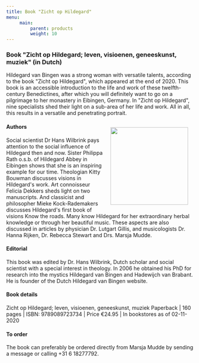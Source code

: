 ```yaml
---
title: Book "Zicht op Hildegard"
menu:
     main:
         parent: products
         weight: 10
---
```

### Book "Zicht op Hildegard; leven, visioenen, geneeskunst, muziek" (in Dutch)
Hildegard van Bingen was a strong woman with versatile talents, according to the book "Zicht op Hildegard", which appeared at the end of 2020. This book is an accessible introduction to the life and work of these twelfth-century Benedictines, after which you will definitely want to go on a pilgrimage to her monastery in Eibingen, Germany. In "Zicht op Hildegard", nine specialists shed their light on a sub-area of her life and work. All in all, this results in a versatile and penetrating portrait.

<img src="../images/BoekHildegard.jpeg" style="width: 13rem; float: right; margin:1rem">

#### Authors
Social scientist Dr Hans Wilbrink pays attention to the social influence of Hildegard then and now. Sister Philippa Rath o.s.b. of Hildegard Abbey in Eibingen shows that she is an inspiring example for our time. Theologian Kitty Bouwman discusses visions in Hildegard's work. Art connoisseur Felicia Dekkers sheds light on two manuscripts. And classicist and philosopher Mieke Kock-Rademakers discusses Hildegard's first book of visions Know the roads. Many know Hildegard for her extraordinary herbal knowledge or through her beautiful music. These aspects are also discussed in articles by physician Dr. Lutgart Gillis, and musicologists Dr. Hanna Rijken, Dr. Rebecca Stewart and Drs. Marsja Mudde.
#### Editorial
This book was edited by Dr. Hans Wilbrink, Dutch scholar and social scientist with a special interest in theology. In 2006 he obtained his PhD for research into the mystics Hildegard van Bingen and Hadewijch van Brabant. He is founder of the Dutch Hildegard van Bingen website.
#### Book details
Zicht op Hildegard; leven, visioenen, geneeskunst, muziek
Paperback | 160 pages | ISBN: 9789089723734 | Price €24.95 | In bookstores as of 02-11-2020
#### To order
The book can preferably be ordered directly from Marsja Mudde by sending a message or calling +31 6 18277792.